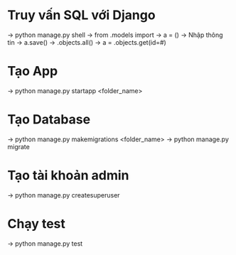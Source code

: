 # Truy vấn SQL với Django
 ->  python manage.py shell
 ->  from <folder>.models import <class>
 -> a = <class>()
 -> Nhập thông tin -> a.save()
 -> <class>.objects.all()
 -> a = <class>.objects.get(id=#)
 
 # Tạo App
 -> python manage.py startapp <folder_name>
 # Tạo Database
 -> python manage.py makemigrations <folder_name>
 -> python manage.py migrate
 # Tạo tài khoản admin
 -> python manage.py createsuperuser
 # Chạy test
 -> python manage.py test <folder>
 
